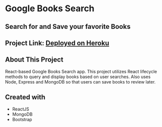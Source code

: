 # Google Books Search
## Search for and Save your favorite Books

## Project Link: [Deployed on Heroku ](https://infinite-caverns-39792.herokuapp.com/)

## About This Project
 React-based Google Books Search app. This project utilizes React lifecycle methods to query and display books based on user searches.  Also uses Node, Express and MongoDB so that users can save books to review later.
 
 ## Created with

- ReactJS
- MongoDB
- Bootstrap

